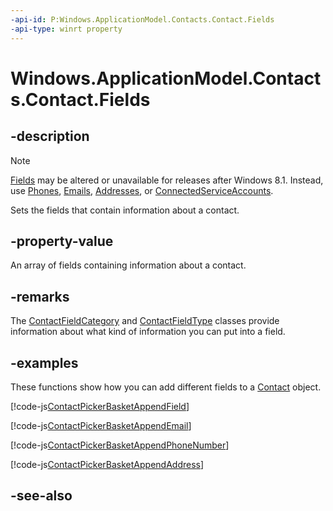 ```yaml
---
-api-id: P:Windows.ApplicationModel.Contacts.Contact.Fields
-api-type: winrt property
---
```


<!-- Property syntax
public Windows.Foundation.Collections.IVector<Windows.ApplicationModel.Contacts.IContactField> Fields { get; }
-->

# Windows.ApplicationModel.Contacts.Contact.Fields

## -description
> [!NOTE]
> [Fields](contact_fields.md) may be altered or unavailable for releases after Windows 8.1. Instead, use [Phones](contact_phones.md), [Emails](contact_emails.md), [Addresses](contact_addresses.md), or [ConnectedServiceAccounts](contact_connectedserviceaccounts.md).

Sets the fields that contain information about a contact.

## -property-value
An array of fields containing information about a contact.

## -remarks
The [ContactFieldCategory](contactfieldcategory.md) and [ContactFieldType](contactfieldtype.md) classes provide information about what kind of information you can put into a field.

## -examples
These functions show how you can add different fields to a [Contact](contact.md) object.



[!code-js[ContactPickerBasketAppendField](../windows.applicationmodel.contacts.provider/code/ContactsMain/javascript/js/contactpicker.js#SnippetContactPickerBasketAppendField)]

[!code-js[ContactPickerBasketAppendEmail](../windows.applicationmodel.contacts.provider/code/ContactsMain/javascript/js/contactpicker.js#SnippetContactPickerBasketAppendEmail)]

[!code-js[ContactPickerBasketAppendPhoneNumber](../windows.applicationmodel.contacts.provider/code/ContactsMain/javascript/js/contactpicker.js#SnippetContactPickerBasketAppendPhoneNumber)]

[!code-js[ContactPickerBasketAppendAddress](../windows.applicationmodel.contacts.provider/code/ContactsMain/javascript/js/contactpicker.js#SnippetContactPickerBasketAppendAddress)]

## -see-also
